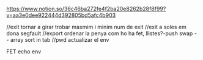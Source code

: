 https://www.notion.so/36c46ba272fe4f2ba20e8262b28f8f99?v=aa3e0dee922444d392805bd5afc4b903

//exit tornar a girar trobar maxmim i minim num de exit
//exit a soles em dona segfault
//export ordenar la penya com ho ha fet, llistes?-push swap -- array sort in tab
//pwd actualizar el env

FET
echo
env
